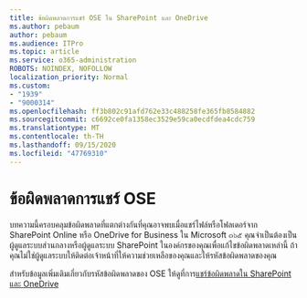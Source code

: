 ```yaml
---
title: ข้อผิดพลาดการแชร์ OSE ใน SharePoint และ OneDrive
ms.author: pebaum
author: pebaum
ms.audience: ITPro
ms.topic: article
ms.service: o365-administration
ROBOTS: NOINDEX, NOFOLLOW
localization_priority: Normal
ms.custom:
- "1939"
- "9000314"
ms.openlocfilehash: ff3b802c91afd762e33c488258fe365fb8584882
ms.sourcegitcommit: c6692ce0fa1358ec3529e59ca0ecdfdea4cdc759
ms.translationtype: MT
ms.contentlocale: th-TH
ms.lasthandoff: 09/15/2020
ms.locfileid: "47769310"
---
```

# <a name="ose-sharing-errors"></a>ข้อผิดพลาดการแชร์ OSE

บทความนี้ครอบคลุมข้อผิดพลาดที่แตกต่างกันที่คุณอาจพบเมื่อแชร์ไฟล์หรือโฟลเดอร์จาก SharePoint Online หรือ OneDrive for Business ใน Microsoft ๓๖๕ คุณจำเป็นต้องเป็นผู้ดูแลระบบส่วนกลางหรือผู้ดูแลระบบ SharePoint ในองค์กรของคุณเพื่อแก้ไขข้อผิดพลาดเหล่านี้ ถ้าคุณไม่ใช่ผู้ดูแลระบบให้ติดต่อเจ้าหน้าที่ให้ความช่วยเหลือของคุณและให้รหัสข้อผิดพลาดของคุณ

สำหรับข้อมูลเพิ่มเติมเกี่ยวกับรหัสข้อผิดพลาดของ OSE ให้ดูที่การ[แชร์ข้อผิดพลาดใน SharePoint และ OneDrive](https://docs.microsoft.com/sharepoint/sharepoint-onedrive-error-message)
